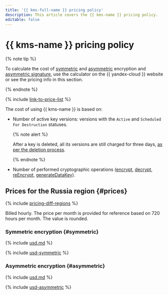 ```yaml
---
title: '{{ kms-full-name }} pricing policy'
description: This article covers the {{ kms-name }} pricing policy.
editable: false
---
```


# {{ kms-name }} pricing policy

{% note tip %}




To calculate the cost of [symmetric](https://yandex.cloud/en/prices?state=58d53a138d2f#calculator) and [asymmetric](https://yandex.cloud/en/prices?state=0f25db3ff729#calculator) encryption and [asymmetric signature](https://yandex.cloud/en/prices?state=b0cf7fa8b77f#calculator), use the calculator on the {{ yandex-cloud }} website or see the pricing info in this section.



{% endnote %}

{% include [link-to-price-list](../_includes/pricing/link-to-price-list.md) %}

The cost of using {{ kms-name }} is based on:

* Number of active key versions: versions with the `Active` and `Scheduled For Destruction` statuses.

  {% note alert %}

  After a key is deleted, all its versions are still charged for three days, [as per the deletion process](operations/key.md#delete).

  {% endnote %}

* Number of performed cryptographic operations ([encrypt](api-ref/SymmetricCrypto/encrypt), [decrypt](api-ref/SymmetricCrypto/decrypt), [reEncrypt](api-ref/SymmetricCrypto/reEncrypt), [generateDataKey](api-ref/SymmetricCrypto/generateDataKey)).


## Prices for the Russia region {#prices}



{% include [pricing-diff-regions](../_includes/pricing-diff-regions.md) %}


Billed hourly. The price per month is provided for reference based on 720 hours per month. The value is rounded.

### Symmetric encryption {#symmetric}




{% include [usd.md](../_pricing/kms/usd-symmetric.md) %}

{% include [usd-symmetric](../_pricing_examples/kms/usd-symmetric.md) %}


### Asymmetric encryption {#asymmetric}




{% include [usd.md](../_pricing/kms/usd-asymmetric.md) %}

{% include [usd-asymmetric](../_pricing_examples/kms/usd-asymmetric.md) %}

